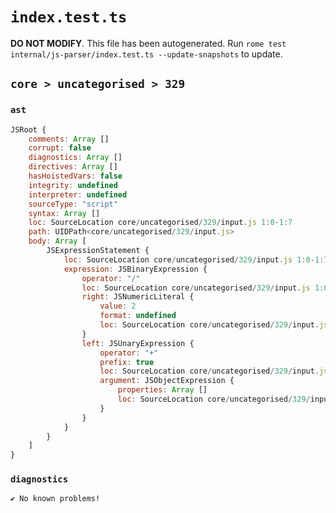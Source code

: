 # `index.test.ts`

**DO NOT MODIFY**. This file has been autogenerated. Run `rome test internal/js-parser/index.test.ts --update-snapshots` to update.

## `core > uncategorised > 329`

### `ast`

```javascript
JSRoot {
	comments: Array []
	corrupt: false
	diagnostics: Array []
	directives: Array []
	hasHoistedVars: false
	integrity: undefined
	interpreter: undefined
	sourceType: "script"
	syntax: Array []
	loc: SourceLocation core/uncategorised/329/input.js 1:0-1:7
	path: UIDPath<core/uncategorised/329/input.js>
	body: Array [
		JSExpressionStatement {
			loc: SourceLocation core/uncategorised/329/input.js 1:0-1:7
			expression: JSBinaryExpression {
				operator: "/"
				loc: SourceLocation core/uncategorised/329/input.js 1:0-1:7
				right: JSNumericLiteral {
					value: 2
					format: undefined
					loc: SourceLocation core/uncategorised/329/input.js 1:6-1:7
				}
				left: JSUnaryExpression {
					operator: "+"
					prefix: true
					loc: SourceLocation core/uncategorised/329/input.js 1:0-1:3
					argument: JSObjectExpression {
						properties: Array []
						loc: SourceLocation core/uncategorised/329/input.js 1:1-1:3
					}
				}
			}
		}
	]
}
```

### `diagnostics`

```
✔ No known problems!

```
